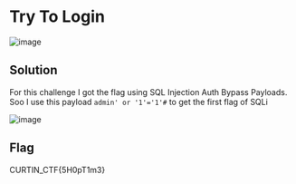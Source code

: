 # Try To Login

![image](https://github.com/6E3372/Curtin-Malaysia-CTF-2023/assets/129729880/28f39558-9689-42e0-bca6-47188f03e780)

## Solution

For this challenge I got the flag using SQL Injection Auth Bypass Payloads.
Soo I use this payload `admin' or '1'='1'#` to get the first flag of SQLi

![image](https://github.com/6E3372/Curtin-Malaysia-CTF-2023/assets/129729880/afc9c8ce-260e-4755-b5b3-02770a554846)

## Flag

CURTIN_CTF{5H0pT1m3}
